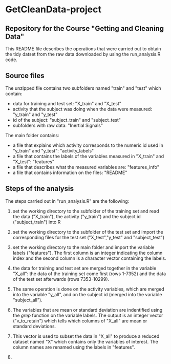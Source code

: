 # GetCleanData-project
## Repository for the Course "Getting and Cleaning Data"

This README file describes the operations that were carried out to obtain the tidy datset from the raw data downloaded by using the run_analysis.R code.

## Source files

The unzipped file contains two subfolders named "train" and "test" which contain:
* data for training and test set: "X_train" and "X_test"
* activity that the subject was doing when the data were measured: "y_train" and "y_test"
* id of the subject: "subject_train" and "subject_test"
* subfolders with raw data: "Inertial Signals"

The main folder contains:
* a file that explains which activity corresponds to the numeric id used in "y_train" and "y_test": "activity_labels"
* a file that contains the labels of the variables measured in "X_train" and "X_test": "features"
* a file that describes what the measured variables are: "features_info"
* a file that contains information on the files: "README"

## Steps of the analysis
The steps carried out in "run_analysis.R" are the following:
1. set the working directory to the subfolder of the training set and read the data ("X_train"), the activity ("y_train") and the subject id ("subject_train") into R

2. set the working directory to the subfolder of the test set and import the corresponding files for the test set ("X_test","y_test" and "subject_test")
3. set the working directory to the main folder and import the variable labels ("features"). The first column is an integer indicating the column index and the second column is a character vector containing the labels.
4. the data for training and test set are merged together in the variable "X_all": the data of the training set come first (rows 1-7352) and the data of the test set afterwards (rows 7353-10299).
5. The same operation is done on the activity variables, which are merged into the variable "y_all", and on the subject id (merged into the variable "subject_all").
6. The variables that are mean or standard deviation are indentified using the *grep* function on the variable labels. The output is an integer vector ("v_to_retain") which tells which columns of "X_all" are mean or standard deviations.
7. This vector is used to subset the data in "X_all" to produce a reduced dataset named "X" which contains only the variables of interest. The column names are renamed using the labels in "features".
8. 
 


